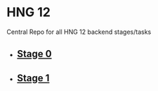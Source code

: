 # HNG 12

Central Repo for all HNG 12 backend stages/tasks

* ## [Stage 0](https://github.com/CaptainAril/HNG_12/tree/main/stage_0)
* ## [Stage 1](https://github.com/CaptainAril/HNG_12/tree/main/stage_1)

